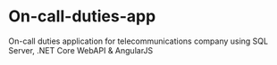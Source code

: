 # On-call-duties-app
On-call duties application for telecommunications company using SQL Server, .NET Core WebAPI &amp; AngularJS
